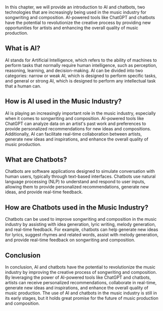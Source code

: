 
In this chapter, we will provide an introduction to AI and chatbots, two technologies that are increasingly being used in the music industry for songwriting and composition. AI-powered tools like ChatGPT and chatbots have the potential to revolutionize the creative process by providing new opportunities for artists and enhancing the overall quality of music production.

What is AI?
-----------

AI stands for Artificial Intelligence, which refers to the ability of machines to perform tasks that normally require human intelligence, such as perception, reasoning, learning, and decision-making. AI can be divided into two categories: narrow or weak AI, which is designed to perform specific tasks, and general or strong AI, which is designed to perform any intellectual task that a human can.

How is AI used in the Music Industry?
-------------------------------------

AI is playing an increasingly important role in the music industry, especially when it comes to songwriting and composition. AI-powered tools like ChatGPT can analyze data on an artist's past work and preferences to provide personalized recommendations for new ideas and compositions. Additionally, AI can facilitate real-time collaboration between artists, generate new ideas and inspirations, and enhance the overall quality of music production.

What are Chatbots?
------------------

Chatbots are software applications designed to simulate conversation with human users, typically through text-based interfaces. Chatbots use natural language processing (NLP) to understand and respond to user inputs, allowing them to provide personalized recommendations, generate new ideas, and provide real-time feedback.

How are Chatbots used in the Music Industry?
--------------------------------------------

Chatbots can be used to improve songwriting and composition in the music industry by assisting with idea generation, lyric writing, melody generation, and real-time feedback. For example, chatbots can help generate new ideas for lyrics, suggest rhymes and related words, assist with melody generation, and provide real-time feedback on songwriting and composition.

Conclusion
----------

In conclusion, AI and chatbots have the potential to revolutionize the music industry by improving the creative process of songwriting and composition. By leveraging the power of AI-powered tools like ChatGPT and chatbots, artists can receive personalized recommendations, collaborate in real-time, generate new ideas and inspirations, and enhance the overall quality of music production. The use of AI and chatbots in the music industry is still in its early stages, but it holds great promise for the future of music production and composition.
